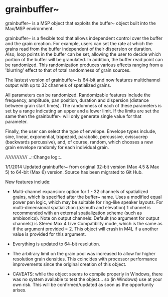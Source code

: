 grainbuffer~
============

grainbuffer~ is a MSP object that exploits the buffer~ object built into the Max/MSP environment.

grainbuffer~ is a flexible tool that allows independent control over the buffer and the grain creation. For example, users can set the rate at which the grains read from the buffer independent of their dispersion or duration. Also, loop points in the buffer can be set, allowing the user to decide which portion of the buffer will be granulated. In addition, the buffer read point can be randomized. This randomization produces various effects ranging from a 'blurring' effect to that of total randomness of grain sources.

The lastest version of grainbuffer~ is 64-bit and now features multichannel output with up to 32 channels of spatialized grains.

All parameters can be randomized. Randomizable features include the frequency, amplitude, pan position, duration and dispersion (distance between grain start times). The randomness of each of these parameters is set by a range indicating an upper and a lower limit. If the limits are set the same then the grainbuffer~ will only generate single value for that parameter.

Finally, the user can select the type of envelope. Envelope types include, sine, linear, exponential, trapezoid, parabolic, percussive, evissucrep (backwards percussive), and, of course, random, which chooses a new grain envelope randomly for each individual grain.

//////////////
..::Change log::..

1/1/2014
Updated grainbuffer~ from original 32-bit version (Max 4.5 & Max 5) to 64-bit (Max 6) version.
Source has been migrated to Git Hub.

New features include:
- Multi-channel expansion: option for 1 - 32 channels of spatialized grains, which is specified after the buffer~ name. Uses a modified equal power pan logic, which may be suitable for ring-like speaker layouts. For multi-dimensional spatializtion (azimuth and elevation) 1 channel is recommended with an external spatialization scheme (such as ambisonics). Note on output channels: Default (no argument for output channels) is Stereo Max 4 Live Compatiblity mode, which is the same as if the argument provided = 2. This object will crash in M4L if a another value is provided for this argument. 

- Everything is updated to 64-bit resolution.

- The arbitrary limit on the grain pool was increased to allow for higher resolution grain densities. This coincides with processor performance improvements since the original creation of this object.

- CAVEATS: while the object seems to compile properly in Windows, there was no system available to test the object... so (in Windows) use at your own risk. This will be confirmed/updated as soon as the opportunity arises.
